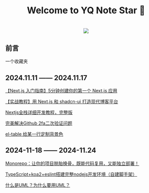 <h1 align="center">Welcome to YQ Note Star 👋</h1>
<h1 align="center">
  <a herf=""></a>
  <img src="https://github.com/user-attachments/assets/00ec36ff-d0b3-42b5-82eb-5297860d229e" />
</h1>

## 前言

一个收藏夹

## 2024.11.11 —— 2024.11.17

[【Next.js 入门指南】5分钟创建你的第一个 Next.js 应用](https://hadoop.blog.csdn.net/article/details/141832178)

[【实战教程】用 Next.js 和 shadcn-ui 打造现代博客平台](https://hadoop.blog.csdn.net/article/details/141832218)

[Nextjs全栈详细开发教程，完整版](https://juejin.cn/post/7203180600818581563)

[完美解决Github 2fa二次验证问题](https://blog.csdn.net/weixin_39246554/article/details/135388577)

[el-table 给某一行定制背景色](https://blog.csdn.net/qq_52619560/article/details/131191880)

## 2024-11-18 —— 2024-11.24

[Monorepo：让你的项目脱胎换骨，既能代码复用，又能独立部署！](https://segmentfault.com/a/1190000045216948)

[TypeScript+koa2+eslint搭建完整nodejs开发环境（自建脚手架）](https://segmentfault.com/a/1190000041372990)

[什么是UML？为什么要用UML？](https://blog.csdn.net/xuanwo007/article/details/107150163)
